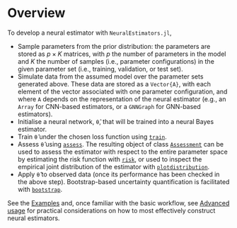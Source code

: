 # Overview

To develop a neural estimator with `NeuralEstimators.jl`,

- Sample parameters from the prior distribution: the parameters are stored as $p \times K$ matrices, with $p$ the number of parameters in the model and $K$ the number of samples (i.e., parameter configurations) in the given parameter set (i.e., training, validation, or test set).
- Simulate data from the assumed model over the parameter sets generated above. These data are stored as a `Vector{A}`, with each element of the vector associated with one parameter configuration, and where `A` depends on the representation of the neural estimator (e.g., an `Array` for CNN-based estimators, or a `GNNGraph` for GNN-based estimators).
- Initialise a neural network, `θ̂`, that will be trained into a neural Bayes estimator.  
- Train `θ̂` under the chosen loss function using [`train`](@ref).
- Assess `θ̂` using [`assess`](@ref). The resulting object of class [`Assessment`](@ref) can be used to assess the estimator with respect to the entire parameter space by estimating the risk function with [`risk`](@ref), or used to inspect the empirical joint distribution of the estimator with [`plotdistribution`](@ref).
- Apply `θ̂` to observed data (once its performance has been checked in the above step). Bootstrap-based uncertainty quantification is facilitated with [`bootstrap`](@ref).

See the [Examples](@ref) and, once familiar with the basic workflow, see [Advanced usage](@ref) for practical considerations on how to most effectively construct neural estimators.
